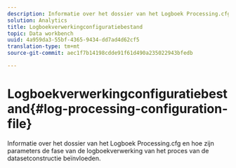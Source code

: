 ```yaml
---
description: Informatie over het dossier van het Logboek Processing.cfg en hoe zijn parameters de fase van de logboekverwerking van het proces van de datasetconstructie beïnvloeden.
solution: Analytics
title: Logboekverwerkingconfiguratiebestand
topic: Data workbench
uuid: 4a959da3-55bf-4365-9434-dd7ad4d62cf5
translation-type: tm+mt
source-git-commit: aec1f7b14198cdde91f61d490a235022943bfedb

---
```



# Logboekverwerkingconfiguratiebestand{#log-processing-configuration-file}

Informatie over het dossier van het Logboek Processing.cfg en hoe zijn parameters de fase van de logboekverwerking van het proces van de datasetconstructie beïnvloeden.

